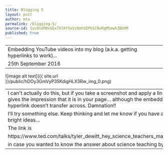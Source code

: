 ```yaml
---
title: Blogging 5
layout: post
author: mta
permalink: /blogging-5/
source-id: 1usOnxM0xGEx7XlKY5eVz8mhSDPU1CNoRgM5mwhZBUXM
published: true
---
```

<table>
  <tr>
    <td>Embedding YouTube videos into my blog (a.k.a. getting hyperlinks to work)...</td>
  </tr>
  <tr>
    <td>25th September 2016</td>
  </tr>
</table>


![image alt text]({{ site.url }}/public/hDOy3GmVyP35KdigHLX3Rw_img_0.png)

<table>
  <tr>
    <td>I can't actually do this, but if you take a screenshot and apply a link, then it gives the impression that it is in your page… although the embedded hyperlink doesn’t transfer across.  Damnation!!</td>
  </tr>
  <tr>
    <td>I’ll try something else.  Keep thinking and let me know if you have any bright ideas…</td>
  </tr>
  <tr>
    <td>The link is </td>
  </tr>
  <tr>
    <td>https://www.ted.com/talks/tyler_dewitt_hey_science_teachers_make_it_fun </td>
  </tr>
  <tr>
    <td>in case you wanted to know the answer about science teaching by btw...</td>
  </tr>
</table>


